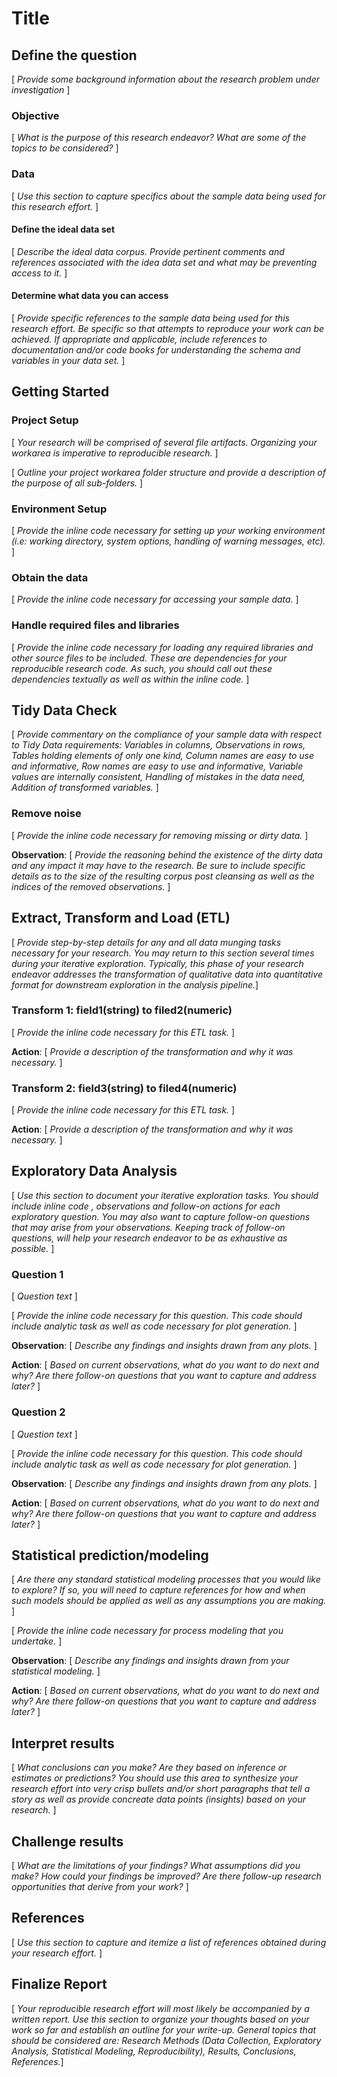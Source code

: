 Title
=========================================================

Define the question
--------------------
[ *Provide some background information about the research problem under investigation* ]

### Objective
[ *What is the purpose of this research endeavor? What are some of the topics to be considered?* ]

### Data
[ *Use this section to capture specifics about the sample data being used for this research effort.* ]

#### Define the ideal data set
[ *Describe the ideal data corpus. Provide pertinent comments and references associated with the idea data set and what may be preventing access to it.* ]

#### Determine what data you can access
[ *Provide specific references to the sample data being used for this research effort. Be specific so that attempts to reproduce your work can be achieved. If appropriate and applicable, include references to documentation and/or code books for understanding the schema and variables in your data set.* ]

Getting Started
----------------

### Project Setup
[ *Your research will be comprised of several file artifacts. Organizing your workarea is imperative to reproducible research.* ]

[ *Outline your project workarea folder structure and provide a description of the purpose of all sub-folders.* ]

### Environment Setup
[ *Provide the inline code necessary for setting up your working environment (i.e: working directory, system options, handling of warning messages, etc).* ]

### Obtain the data
[ *Provide the inline code necessary for accessing your sample data.* ]

### Handle required files and libraries
[ *Provide the inline code necessary for loading any required libraries and other source files to be included. These are dependencies for your reproducible research code. As such, you should call out these dependencies textually as well as within the inline code.* ]

Tidy Data Check
----------------
[ *Provide commentary on the compliance of your sample data with respect to Tidy Data requirements: Variables in columns, Observations in rows, Tables holding elements of only one kind, Column names are easy to use and informative, Row names are easy to use and informative, Variable values are internally consistent, Handling of mistakes in the data need, Addition of transformed variables.* ]

### Remove noise
[ *Provide the inline code necessary for removing missing or dirty data.* ]

**Observation**: 
[ *Provide the reasoning behind the existence of the dirty data and any impact it may have to the research. Be sure to include specific details as to the size of the resulting corpus post cleansing as well as the indices of the removed observations.* ]

Extract, Transform and Load (ETL)
-----------------------------------
[ *Provide step-by-step details for any and all data munging tasks necessary for your research. You may return to this section several times during your iterative exploration. Typically, this phase of your research endeavor addresses the transformation of qualitative data into quantitative format for downstream exploration in the analysis pipeline.*]

### Transform 1: field1(string) to filed2(numeric)
[ *Provide the inline code necessary for this ETL task.* ]

**Action**: 
[ *Provide a description of the transformation and why it was necessary.* ]

### Transform 2: field3(string) to filed4(numeric)
[ *Provide the inline code necessary for this ETL task.* ]

**Action**: 
[ *Provide a description of the transformation and why it was necessary.* ]

Exploratory Data Analysis
----------------------------
[ *Use this section to document your iterative exploration tasks. You should include inline code , observations and follow-on actions for each exploratory question. You may also want to capture follow-on questions that may arise from your observations. Keeping track of follow-on questions, will help your research endeavor to be as exhaustive as possible.* ]

### Question 1
[ *Question text* ]

[ *Provide the inline code necessary for this question. This code should include analytic task as well as code necessary for plot generation.* ]

**Observation**: 
[ *Describe any findings and insights drawn from any plots.* ]

**Action**: 
[ *Based on current observations, what do you want to do next and why? Are there follow-on questions that you want to capture and address later?* ]

### Question 2
[ *Question text* ]

[ *Provide the inline code necessary for this question. This code should include analytic task as well as code necessary for plot generation.* ]

**Observation**: 
[ *Describe any findings and insights drawn from any plots.* ]

**Action**: 
[ *Based on current observations, what do you want to do next and why? Are there follow-on questions that you want to capture and address later?* ]


Statistical prediction/modeling
---------------------------------
[ *Are there any standard statistical modeling processes that you would like to explore? If so, you will need to capture references for how and when such models should be applied as well as any assumptions you are making.* ]

[ *Provide the inline code necessary for process modeling that you undertake.* ]

**Observation**: 
[ *Describe any findings and insights drawn from your statistical modeling.* ]

**Action**: 
[ *Based on current observations, what do you want to do next and why? Are there follow-on questions that you want to capture and address later?* ]

Interpret results
------------------
[ *What conclusions can you make? Are they based on inference or estimates or predictions? You should use this area to synthesize your research effort into very crisp bullets and/or short paragraphs that tell a story as well as provide concreate data points (insights) based on your research.* ]

Challenge results
--------------------
[ *What are the limitations of your findings? What assumptions did you make? How could your findings be improved? Are there follow-up research opportunities that derive from your work?* ]

References
-------------
[ *Use this section to capture and itemize a list of references obtained during your research effort.* ]

Finalize Report
-----------------
[ *Your reproducible research effort will most likely be accompanied by a written report. Use this section to organize your thoughts based on your work so far and establish an outline for your write-up. General topics that should be considered are: Research Methods (Data Collection, Exploratory Analysis, Statistical Modeling, Reproducibility), Results, Conclusions, References.*]


